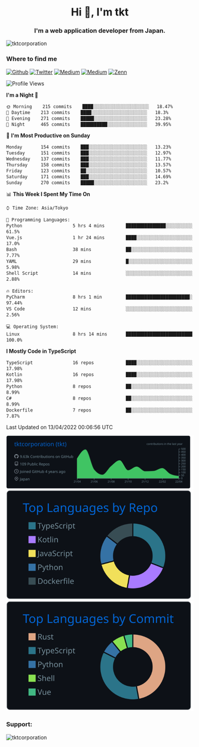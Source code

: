 <h1 align="center">Hi 👋, I'm tkt</h1>
<h3 align="center">I'm a web application developer from Japan.</h3>

<p align="left"> <img src="https://komarev.com/ghpvc/?username=tktcorporation&label=Profile%20views&color=0e75b6&style=flat" alt="tktcorporation" /> </p>

<h3>Where to find me</h3>
<p>
<a href="https://github.com/tktcorporation" target="_blank"><img alt="Github" src="https://img.shields.io/badge/GitHub-%2312100E.svg?&style=for-the-badge&logo=Github&logoColor=white" /></a>
<a href="https://twitter.com/tktcorporation" target="_blank"><img alt="Twitter" src="https://img.shields.io/badge/twitter-%231DA1F2.svg?&style=for-the-badge&logo=twitter&logoColor=white" /></a>
<a href="https://www.linkedin.com/in/tktcorporation" target="_blank"><img alt="Medium" src="https://img.shields.io/badge/linkdin-0a66c2.svg?&style=for-the-badge&logo=linkedin&logoColor=white" /></a>
<a href="https://qiita.com/tktcorporation" target="_blank"><img alt="Medium" src="https://img.shields.io/badge/qiita-55C500.svg?&style=for-the-badge&logo=qiita&logoColor=white" /></a>
<a href="https://zenn.dev/tktcorporation" target="_blank"><img alt="Zenn" src="https://img.shields.io/badge/Zenn-3EA8FF.svg?&style=for-the-badge&logo=Zenn&logoColor=white" /></a>
</p>
  
<!--START_SECTION:waka-->
![Profile Views](http://img.shields.io/badge/Profile%20Views-3-blue)

**I'm a Night 🦉** 

```text
🌞 Morning    215 commits    ████░░░░░░░░░░░░░░░░░░░░░   18.47% 
🌆 Daytime    213 commits    ████░░░░░░░░░░░░░░░░░░░░░   18.3% 
🌃 Evening    271 commits    █████░░░░░░░░░░░░░░░░░░░░   23.28% 
🌙 Night      465 commits    ██████████░░░░░░░░░░░░░░░   39.95%

```
📅 **I'm Most Productive on Sunday** 

```text
Monday       154 commits    ███░░░░░░░░░░░░░░░░░░░░░░   13.23% 
Tuesday      151 commits    ███░░░░░░░░░░░░░░░░░░░░░░   12.97% 
Wednesday    137 commits    ███░░░░░░░░░░░░░░░░░░░░░░   11.77% 
Thursday     158 commits    ███░░░░░░░░░░░░░░░░░░░░░░   13.57% 
Friday       123 commits    ██░░░░░░░░░░░░░░░░░░░░░░░   10.57% 
Saturday     171 commits    ███░░░░░░░░░░░░░░░░░░░░░░   14.69% 
Sunday       270 commits    █████░░░░░░░░░░░░░░░░░░░░   23.2%

```


📊 **This Week I Spent My Time On** 

```text
⌚︎ Time Zone: Asia/Tokyo

💬 Programming Languages: 
Python                   5 hrs 4 mins        ███████████████░░░░░░░░░░   61.5% 
Vue.js                   1 hr 24 mins        ████░░░░░░░░░░░░░░░░░░░░░   17.0% 
Bash                     38 mins             ██░░░░░░░░░░░░░░░░░░░░░░░   7.77% 
YAML                     29 mins             █░░░░░░░░░░░░░░░░░░░░░░░░   5.98% 
Shell Script             14 mins             ░░░░░░░░░░░░░░░░░░░░░░░░░   2.88%

🔥 Editors: 
PyCharm                  8 hrs 1 min         ████████████████████████░   97.44% 
VS Code                  12 mins             ░░░░░░░░░░░░░░░░░░░░░░░░░   2.56%

💻 Operating System: 
Linux                    8 hrs 14 mins       █████████████████████████   100.0%

```

**I Mostly Code in TypeScript** 

```text
TypeScript               16 repos            ████░░░░░░░░░░░░░░░░░░░░░   17.98% 
Kotlin                   16 repos            ████░░░░░░░░░░░░░░░░░░░░░   17.98% 
Python                   8 repos             ██░░░░░░░░░░░░░░░░░░░░░░░   8.99% 
C#                       8 repos             ██░░░░░░░░░░░░░░░░░░░░░░░   8.99% 
Dockerfile               7 repos             ██░░░░░░░░░░░░░░░░░░░░░░░   7.87%

```



 Last Updated on 13/04/2022 00:06:56 UTC
<!--END_SECTION:waka-->

[![](https://raw.githubusercontent.com/tktcorporation/tktcorporation/master/profile-summary-card-output/github_dark/0-profile-details.svg)](https://github.com/vn7n24fzkq/github-profile-summary-cards)
[![](https://raw.githubusercontent.com/tktcorporation/tktcorporation/master/profile-summary-card-output/github_dark/1-repos-per-language.svg)](https://github.com/vn7n24fzkq/github-profile-summary-cards) [![](https://raw.githubusercontent.com/tktcorporation/tktcorporation/master/profile-summary-card-output/github_dark/2-most-commit-language.svg)](https://github.com/vn7n24fzkq/github-profile-summary-cards)

<h3 align="left">Support:</h3>
<p><a href="https://www.buymeacoffee.com/tktcorporation"> <img align="left" src="https://cdn.buymeacoffee.com/buttons/v2/default-yellow.png" height="50" width="210" alt="tktcorporation" /></a></p><br><br>
